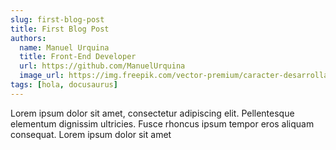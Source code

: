 ```yaml
---
slug: first-blog-post
title: First Blog Post
authors:
  name: Manuel Urquina
  title: Front-End Developer
  url: https://github.com/ManuelUrquina
  image_url: https://img.freepik.com/vector-premium/caracter-desarrollador-software-programador-desarrolla-ilustracion-codigo_80590-7310.jpg
tags: [hola, docusaurus]
---
```


Lorem ipsum dolor sit amet, consectetur adipiscing elit. Pellentesque elementum dignissim ultricies. Fusce rhoncus ipsum tempor eros aliquam consequat. Lorem ipsum dolor sit amet
